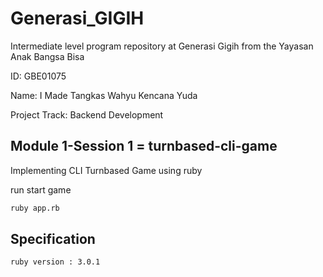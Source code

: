 # Generasi_GIGIH
Intermediate level program repository at Generasi Gigih from the Yayasan Anak Bangsa Bisa

ID: GBE01075

Name: I Made Tangkas Wahyu Kencana Yuda

Project Track: Backend Development

## Module 1-Session 1 = turnbased-cli-game

Implementing CLI Turnbased Game using ruby

run start game
```bash
ruby app.rb
```

## Specification
```bash 
ruby version : 3.0.1
```

